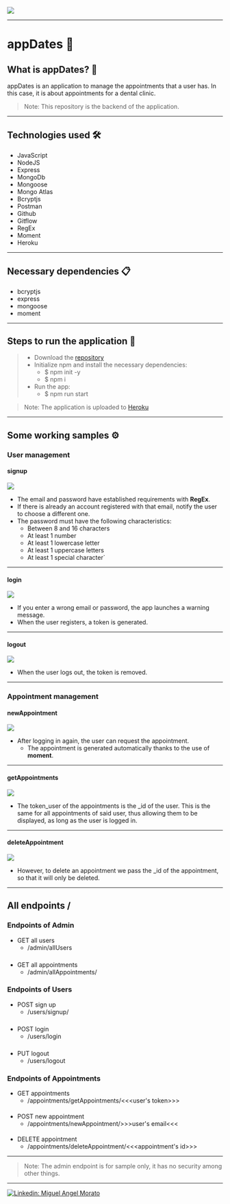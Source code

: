 ![](https://visitor-badge.glitch.me/badge?page_id=cheroki84.appDates)

---
# appDates 🦷
## What is appDates? 🤔
appDates is an application to manage the appointments that a user has. In this case, it is about appointments for a dental clinic.
> Note: This repository is the backend of the application.
---
## Technologies used 🛠️
- JavaScript
- NodeJS 
- Express
- MongoDb
- Mongoose
- Mongo Atlas
- Bcryptjs
- Postman
- Github
- Gitflow
- RegEx
- Moment
- Heroku
---
## Necessary dependencies 📋
- bcryptjs
- express
- mongoose
- moment
---
## Steps to run the application 🚀
> - Download the [repository](https://github.com/Cheroki84/AppAppointmentsBackend.git)
>- Initialize npm and install the necessary dependencies:
>   - $ npm init -y
>   - $ npm i
>- Run the app:
>   - $ npm run start

> Note: The application is uploaded to [Heroku](https://appdatesbackend.herokuapp.com)
---
## Some working samples ⚙️
### User management 
#### signup
![](img/readme/signupHeroku.gif)

- The email and password have established requirements with **RegEx**. 
- If there is already an account registered with that email, notify the user to choose a different one.
- The password must have the following characteristics:
    - Between 8 and 16 characters
    - At least 1 number
    - At least 1 lowercase letter
    - At least 1 uppercase letters
    - At least 1 special character`
---
#### login
![](img/readme/loginHeroku.gif)

- If you enter a wrong email or password, the app launches a warning message.
- When the user registers, a token is generated.
---
#### logout
![](img/readme/logoutHeroku.gif)
- When the user logs out, the token is removed.
---

### Appointment management
#### newAppointment
![](img/readme/newAppointmentHeroku.gif)
- After logging in again, the user can request the appointment.
    - The appointment is generated automatically thanks to the use of **moment**.
---
#### getAppointments
![](img/readme/getAppointmentsHeroku.gif)
- The token_user of the appointments is the _id of the user. This is the same for all appointments of said user, thus allowing them to be displayed, as long as the user is logged in.

---
#### deleteAppointment
![](img/readme/deleteAppointmentHeroku.gif)
- However, to delete an appointment we pass the _id of the appointment, so that it will only be deleted.

---

## All endpoints /

### Endpoints of Admin
- GET all users
    - /admin/allUsers
###
- GET all appointments
    - /admin/allAppointments/
###

### Endpoints of Users
- POST sign up
    - /users/signup/
###
- POST login
    - /users/login
###
- PUT logout
    - /users/logout
###

### Endpoints of Appointments
- GET appointments
    - /appointments/getAppointments/<<<user's token>>>
####
- POST new appointment
    - /appointments/newAppointment/>>>user's email<<<
####
- DELETE appointment
    - /appointments/deleteAppointment/<<<appointment's id>>>

---

> Note: The admin endpoint is for sample only, it has no security among other things.

---

[![Linkedin: Miguel Angel Morato](https://img.shields.io/badge/-ClikMe!-blue?style=flat-square&logo=Linkedin&logoColor=white&link=https://www.linkedin.com/in/anmol-p-singh/)](https://www.linkedin.com/in/miguelangelmorato84/)